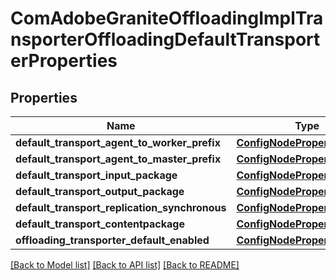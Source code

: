 # ComAdobeGraniteOffloadingImplTransporterOffloadingDefaultTransporterProperties

## Properties
Name | Type | Description | Notes
------------ | ------------- | ------------- | -------------
**default_transport_agent_to_worker_prefix** | [**ConfigNodePropertyString**](ConfigNodePropertyString.md) |  | [optional] 
**default_transport_agent_to_master_prefix** | [**ConfigNodePropertyString**](ConfigNodePropertyString.md) |  | [optional] 
**default_transport_input_package** | [**ConfigNodePropertyString**](ConfigNodePropertyString.md) |  | [optional] 
**default_transport_output_package** | [**ConfigNodePropertyString**](ConfigNodePropertyString.md) |  | [optional] 
**default_transport_replication_synchronous** | [**ConfigNodePropertyBoolean**](ConfigNodePropertyBoolean.md) |  | [optional] 
**default_transport_contentpackage** | [**ConfigNodePropertyBoolean**](ConfigNodePropertyBoolean.md) |  | [optional] 
**offloading_transporter_default_enabled** | [**ConfigNodePropertyBoolean**](ConfigNodePropertyBoolean.md) |  | [optional] 

[[Back to Model list]](../README.md#documentation-for-models) [[Back to API list]](../README.md#documentation-for-api-endpoints) [[Back to README]](../README.md)


